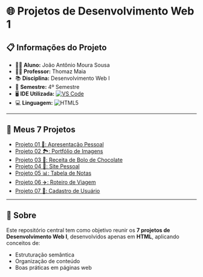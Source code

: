 # 🌐 Projetos de Desenvolvimento Web 1

## 📋 Informações do Projeto
- 👨‍🎓 **Aluno:** João Antônio Moura Sousa  
- 👨‍🏫 **Professor:** Thomaz Maia  
- 📚 **Disciplina:** Desenvolvimento Web I  
- 🏫 **Semestre:** 4º Semestre  
- 🖥️ **IDE Utilizada:** [![VS Code](https://img.shields.io/badge/VS%20Code-0078d7?style=for-the-badge&logo=visual-studio-code&logoColor=white)](https://code.visualstudio.com/)  
- 💻 **Linguagem:** ![HTML5](https://img.shields.io/badge/HTML5-e34f26?style=for-the-badge&logo=html5&logoColor=white)

---

## 🚀 Meus 7 Projetos
- [Projeto 01 📝: Apresentação Pessoal](https://srkkxz.github.io/ProjWebDev01/)  
- [Projeto 02 🏞: Portfólio de Imagens](https://srkkxz.github.io/ProjWebDev02/)  
- [Projeto 03 🍫: Receita de Bolo de Chocolate](https://srkkxz.github.io/ProjWebDev03/)  
- [Projeto 04 📃: Site Pessoal](https://srkkxz.github.io/ProjWebDev04/)  
- [Projeto 05 📊: Tabela de Notas](https://srkkxz.github.io/ProjWebDev05/)  
- [Projeto 06 ✈️: Roteiro de Viagem](https://srkkxz.github.io/ProjWebDev06/)  
- [Projeto 07 📄: Cadastro de Usuário](https://srkkxz.github.io/ProjWebDev07/)  

---


## 📘 Sobre
Este repositório central tem como objetivo reunir os **7 projetos de Desenvolvimento Web I**, desenvolvidos apenas em **HTML**, aplicando conceitos de:
- Estruturação semântica  
- Organização de conteúdo  
- Boas práticas em páginas web  
